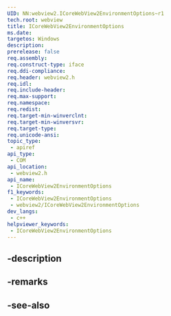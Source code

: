```yaml
---
UID: NN:webview2.ICoreWebView2EnvironmentOptions~r1
tech.root: webview
title: ICoreWebView2EnvironmentOptions
ms.date: 
targetos: Windows
description: 
prerelease: false
req.assembly: 
req.construct-type: iface
req.ddi-compliance: 
req.header: webview2.h
req.idl: 
req.include-header: 
req.max-support: 
req.namespace: 
req.redist: 
req.target-min-winverclnt: 
req.target-min-winversvr: 
req.target-type: 
req.unicode-ansi: 
topic_type:
 - apiref
api_type:
 - COM
api_location:
 - webview2.h
api_name:
 - ICoreWebView2EnvironmentOptions
f1_keywords:
 - ICoreWebView2EnvironmentOptions
 - webview2/ICoreWebView2EnvironmentOptions
dev_langs:
 - c++
helpviewer_keywords:
 - ICoreWebView2EnvironmentOptions
---
```


## -description

## -remarks

## -see-also

